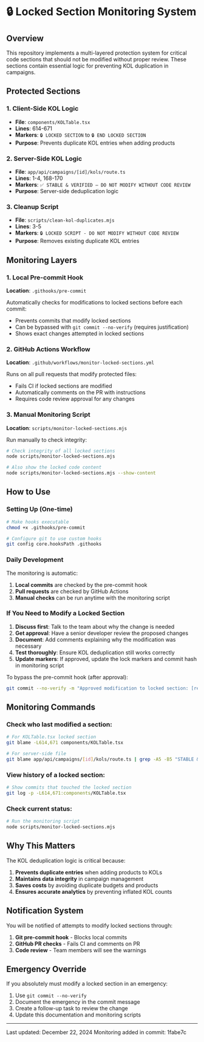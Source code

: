 # 🔒 Locked Section Monitoring System

## Overview
This repository implements a multi-layered protection system for critical code sections that should not be modified without proper review. These sections contain essential logic for preventing KOL duplication in campaigns.

## Protected Sections

### 1. Client-Side KOL Logic
- **File**: `components/KOLTable.tsx`
- **Lines**: 614-671
- **Markers**: `🔒 LOCKED SECTION` to `🔒 END LOCKED SECTION`
- **Purpose**: Prevents duplicate KOL entries when adding products

### 2. Server-Side KOL Logic
- **File**: `app/api/campaigns/[id]/kols/route.ts`
- **Lines**: 1-4, 168-170
- **Markers**: `✅ STABLE & VERIFIED — DO NOT MODIFY WITHOUT CODE REVIEW`
- **Purpose**: Server-side deduplication logic

### 3. Cleanup Script
- **File**: `scripts/clean-kol-duplicates.mjs`
- **Lines**: 3-5
- **Markers**: `🔒 LOCKED SCRIPT - DO NOT MODIFY WITHOUT CODE REVIEW`
- **Purpose**: Removes existing duplicate KOL entries

## Monitoring Layers

### 1. Local Pre-commit Hook
**Location**: `.githooks/pre-commit`

Automatically checks for modifications to locked sections before each commit:
- Prevents commits that modify locked sections
- Can be bypassed with `git commit --no-verify` (requires justification)
- Shows exact changes attempted in locked sections

### 2. GitHub Actions Workflow
**Location**: `.github/workflows/monitor-locked-sections.yml`

Runs on all pull requests that modify protected files:
- Fails CI if locked sections are modified
- Automatically comments on the PR with instructions
- Requires code review approval for any changes

### 3. Manual Monitoring Script
**Location**: `scripts/monitor-locked-sections.mjs`

Run manually to check integrity:
```bash
# Check integrity of all locked sections
node scripts/monitor-locked-sections.mjs

# Also show the locked code content
node scripts/monitor-locked-sections.mjs --show-content
```

## How to Use

### Setting Up (One-time)
```bash
# Make hooks executable
chmod +x .githooks/pre-commit

# Configure git to use custom hooks
git config core.hooksPath .githooks
```

### Daily Development
The monitoring is automatic:
1. **Local commits** are checked by the pre-commit hook
2. **Pull requests** are checked by GitHub Actions
3. **Manual checks** can be run anytime with the monitoring script

### If You Need to Modify a Locked Section

1. **Discuss first**: Talk to the team about why the change is needed
2. **Get approval**: Have a senior developer review the proposed changes
3. **Document**: Add comments explaining why the modification was necessary
4. **Test thoroughly**: Ensure KOL deduplication still works correctly
5. **Update markers**: If approved, update the lock markers and commit hash in monitoring script

To bypass the pre-commit hook (after approval):
```bash
git commit --no-verify -m "Approved modification to locked section: [reason]"
```

## Monitoring Commands

### Check who last modified a section:
```bash
# For KOLTable.tsx locked section
git blame -L614,671 components/KOLTable.tsx

# For server-side file
git blame app/api/campaigns/[id]/kols/route.ts | grep -A5 -B5 "STABLE & VERIFIED"
```

### View history of a locked section:
```bash
# Show commits that touched the locked section
git log -p -L614,671:components/KOLTable.tsx
```

### Check current status:
```bash
# Run the monitoring script
node scripts/monitor-locked-sections.mjs
```

## Why This Matters

The KOL deduplication logic is critical because:
1. **Prevents duplicate entries** when adding products to KOLs
2. **Maintains data integrity** in campaign management
3. **Saves costs** by avoiding duplicate budgets and products
4. **Ensures accurate analytics** by preventing inflated KOL counts

## Notification System

You will be notified of attempts to modify locked sections through:
1. **Git pre-commit hook** - Blocks local commits
2. **GitHub PR checks** - Fails CI and comments on PR
3. **Code review** - Team members will see the warnings

## Emergency Override

If you absolutely must modify a locked section in an emergency:
1. Use `git commit --no-verify`
2. Document the emergency in the commit message
3. Create a follow-up task to review the change
4. Update this documentation and monitoring scripts

---

Last updated: December 22, 2024
Monitoring added in commit: 1fabe7c 